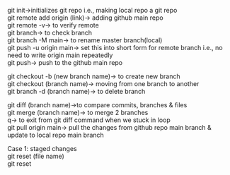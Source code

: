 git init->initializes git repo i.e., making local repo a git repo
<br>
git remote add origin (link)-> adding github main repo
<br>
git remote -v-> to verify remote
<br>
git branch-> to check branch
<br>
git branch -M main-> to rename master branch(local)
<br>
git push -u origin main-> set this into short form for remote branch i.e., no need to write origin main repeatedly
<br>
git push-> push to the github main repo

<!---------- branch commands --------------->
git checkout -b (new branch name)-> to create new branch
<br>
git checkout (branch name)-> moving from one branch to another
<br>
git branch -d (branch name)-> to delete branch

<!---------- merging code  --------------->
git diff (branch name)->to compare commits, branches & files
<br>
git merge (branch name)-> to merge 2 branches
<br>
q-> to exit from git diff command when we stuck in loop
<br>
git pull origin main-> pull the changes from github repo main branch & update to local repo main branch

<!---------- undoing changes  --------------->
Case 1: staged changes<br>
git reset (file name)<br>
git reset